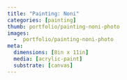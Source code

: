 ```yaml
---
title: "Painting: Noni"
categories: [painting]
thumb: portfolio/painting-noni-photo
images:
  -  portfolio/painting-noni-photo
meta:
  dimensions: [8in x 11in]
  media: [acrylic-paint]
  substrate: [canvas]
---
```

